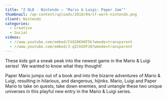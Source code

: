 ```yaml
---
title: "Z OLD - Nintendo – ‘Mario & Luigi: Paper Jam’"
thumbnail: /wp-content/uploads/2018/04/sf-work-nintendo.png
client: Nintendo
categories:
  - Creative
  - Social
videos:
  - //www.youtube.com/embed/CVd28KHXF5k?wmode=transparent
  - //www.youtube.com/embed/3-qIChG5FJQ?wmode=transparent
---
```

<p>
 These kids got a sneak peak into the newest game
                              in the Mario &amp; Luigi series!  We wanted to
                              know what they thought!
</p>
 <p>
 Paper Mario jumps out of a book and into the
                              bizarre adventures of Mario &amp; Luigi, resulting
                              in hilarious, and dangerous, hijinks. Mario, Luigi
                              and Paper Mario to take on quests, take down
                              enemies, and untangle these two unique universes
                              in this playful new entry in the Mario &amp; Luigi
                              series.
</p>
 <p>
</p>

